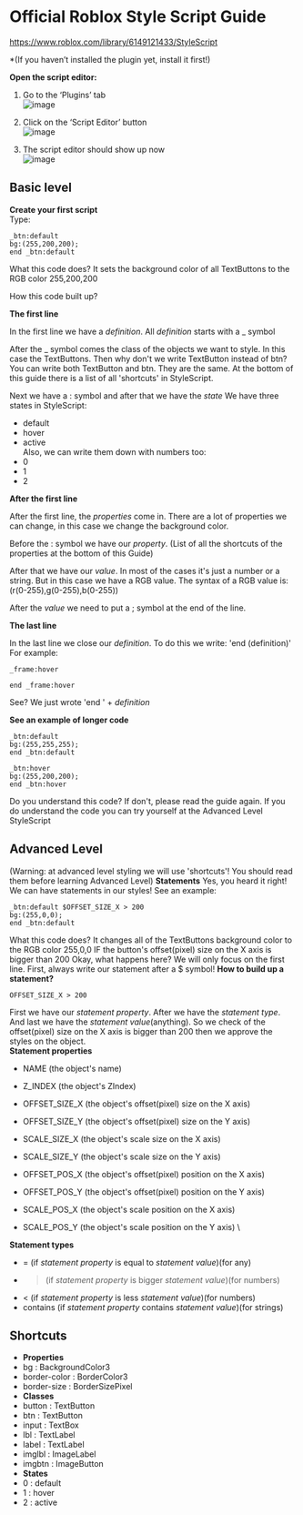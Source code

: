 # Official Roblox Style Script Guide


https://www.roblox.com/library/6149121433/StyleScript

*(If you haven’t installed the plugin yet, install it first!)

**Open the script editor:**
1) Go to the ‘Plugins’ tab \
![image](https://user-images.githubusercontent.com/50070707/103181816-a6318900-48a5-11eb-8663-1541e9e99625.png)

2) Click on the ‘Script Editor’ button \
![image](https://user-images.githubusercontent.com/50070707/103181822-c19c9400-48a5-11eb-817a-a9d3dae90e08.png)

3) The script editor should show up now \
![image](https://user-images.githubusercontent.com/50070707/103181827-c9f4cf00-48a5-11eb-9f48-0c96e3638be8.png)

## Basic level



**Create your first script** \
   Type:
   ```
   _btn:default
   bg:(255,200,200);
   end _btn:default
   ```
   What this code does?
   It sets the background color of all TextButtons to the RGB color 255,200,200
   
   How this code built up?
   
   **The first line**
   
   In the first line we have a *definition*. All *definition* starts with a _ symbol
   
   After the _ symbol comes the class of the objects we want to style. In this case the TextButtons.
      Then why don't we write TextButton instead of btn?
      You can write both TextButton and btn. They are the same. At the bottom of this guide there is a list of all 'shortcuts' in StyleScript.
   
   Next we have a : symbol and after that we have the *state*
   We have three states in StyleScript:
   * default
   * hover
   * active \
   Also, we can write them down with numbers too:
   * 0
   * 1
   * 2
   
   **After the first line**
   
   After the first line, the *properties* come in.
   There are a lot of properties we can change, in this case we change the background color.
   
   Before the : symbol we have our *property*. (List of all the shortcuts of the properties at the bottom of this Guide)
   
   After that we have our *value*. In most of the cases it's just a number or a string.
   But in this case we have a RGB value. The syntax of a RGB value is: (r(0-255),g(0-255),b(0-255))
   
   After the *value* we need to put a ; symbol at the end of the line.
   
   **The last line**
   
   In the last line we close our *definition*.
   To do this we write: 'end (definition)'
   For example:
   ```
   _frame:hover
   
   end _frame:hover
   ```
   See? We just wrote 'end ' + *definition*
   
**See an example of longer code**
```
_btn:default
bg:(255,255,255);
end _btn:default

_btn:hover
bg:(255,200,200);
end _btn:hover
```
Do you understand this code?
If don't, please read the guide again.
If you do understand the code you can try yourself at the Advanced Level StyleScript

## Advanced Level
(Warning: at advanced level styling we will use 'shortcuts'! You should read them before learning Advanced Level)
**Statements**
Yes, you heard it right! We can have statements in our styles!
See an example:
```
_btn:default $OFFSET_SIZE_X > 200
bg:(255,0,0);
end _btn:default
```
What this code does?
It changes all of the TextButtons background color to the RGB color 255,0,0 IF the button's offset(pixel) size on the X axis is bigger than 200
Okay, what happens here?
We will only focus on the first line.
First, always write our statement after a $ symbol!
**How to build up a statement?**
```
OFFSET_SIZE_X > 200
```
First we have our *statement property*.
After we have the *statement type*.
And last we have the *statement value*(anything).
So we check of the offset(pixel) size on the X axis is bigger than 200 then we approve the styles on the object. \
**Statement properties**
* NAME (the object's name)
* Z_INDEX (the object's ZIndex)

* OFFSET_SIZE_X (the object's offset(pixel) size on the X axis)
* OFFSET_SIZE_Y (the object's offset(pixel) size on the Y axis)
* SCALE_SIZE_X (the object's scale size on the X axis)
* SCALE_SIZE_Y (the object's scale size on the Y axis)

* OFFSET_POS_X (the object's offset(pixel) position on the X axis)
* OFFSET_POS_Y (the object's offset(pixel) position on the Y axis)
* SCALE_POS_X (the object's scale position on the X axis)
* SCALE_POS_Y (the object's scale position on the Y axis) \

**Statement types**
* = (if *statement property* is equal to *statement value*)(for any)
* > (if *statement property* is bigger *statement value*)(for numbers)
* < (if *statement property* is less *statement value*)(for numbers)
* contains (if *statement property* contains *statement value*)(for strings)

## Shortcuts
* **Properties**
* bg : BackgroundColor3
* border-color : BorderColor3
* border-size : BorderSizePixel
* **Classes**
* button : TextButton
* btn : TextButton
* input : TextBox
* lbl : TextLabel
* label : TextLabel
* imglbl : ImageLabel
* imgbtn : ImageButton
* **States**
* 0 : default
* 1 : hover
* 2 : active
